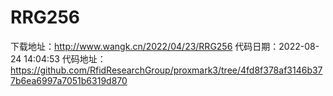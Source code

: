 # RRG256
下载地址：http://www.wangk.cn/2022/04/23/RRG256
代码日期：2022-08-24 14:04:53
代码地址：https://github.com/RfidResearchGroup/proxmark3/tree/4fd8f378af3146b377b6ea6997a7051b6319d870
